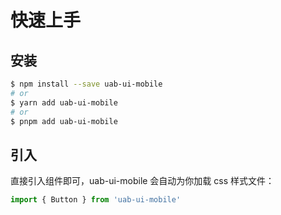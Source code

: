 # 快速上手

## 安装

```bash
$ npm install --save uab-ui-mobile
# or
$ yarn add uab-ui-mobile
# or
$ pnpm add uab-ui-mobile
```

## 引入

直接引入组件即可，uab-ui-mobile 会自动为你加载 css 样式文件：

```js
import { Button } from 'uab-ui-mobile'
```
